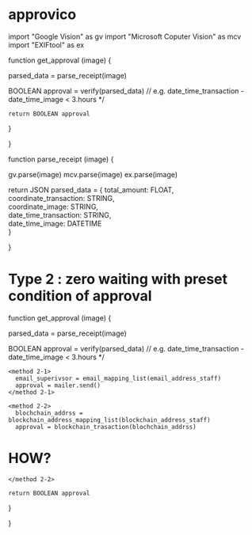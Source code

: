 # approvico




import "Google Vision" as gv
import "Microsoft Coputer Vision" as mcv
import "EXIFtool" as ex

function get_approval (image) {

  parsed_data = parse_receipt(image) 
  
  BOOLEAN approval = verify(parsed_data) // e.g. date_time_transaction - date_time_image < 3.hours */
  
    return BOOLEAN approval
  }

}


function parse_receipt (image) {

  gv.parse(image)
  mcv.parse(image)
  ex.parse(image)

  return JSON parsed_data = {
      total_amount: FLOAT, <br>
      coordinate_transaction: STRING, <br> 
      coordinate_image: STRING, <br>
      date_time_transaction: STRING, <br>
      date_time_image: DATETIME <br>
    }
  
  }

# Type 2 : zero waiting with preset condition of approval



function get_approval (image) {

  parsed_data = parse_receipt(image) 
  
  BOOLEAN approval = verify(parsed_data) // e.g. date_time_transaction - date_time_image < 3.hours */

    <method 2-1>
      email_superivsor = email_mapping_list(email_address_staff)
      approval = mailer.send()
    </method 2-1>

    <method 2-2>
      blochchain_addrss = blockchain_address_mapping_list(blockchain_address_staff)
      approval = blockchain_trasaction(blochchain_addrss) 
   # HOW?
    </method 2-2>

    return BOOLEAN approval
  }

}








